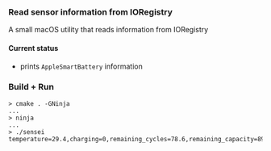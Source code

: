 ### Read sensor information from IORegistry
A small macOS utility that reads information from IORegistry

#### Current status
* prints `AppleSmartBattery` information

### Build + Run
```shell script
> cmake . -GNinja
...
> ninja
...
> ./sensei
temperature=29.4,charging=0,remaining_cycles=78.6,remaining_capacity=89.3,capacity=95.3
```